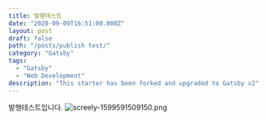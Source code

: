 ```yaml
---
title: 발행테스트
date: "2020-09-09T16:51:00.000Z"
layout: post
draft: false
path: "/posts/publish test/"
category: "Gatsby"
tags:
  - "Gatsby"
  - "Web Development"
description: "This starter has been forked and upgraded to Gatsby v2"
---
```


발행테스트입니다.
![screely-1599591509150.png](./screely-1599591509150.png)

